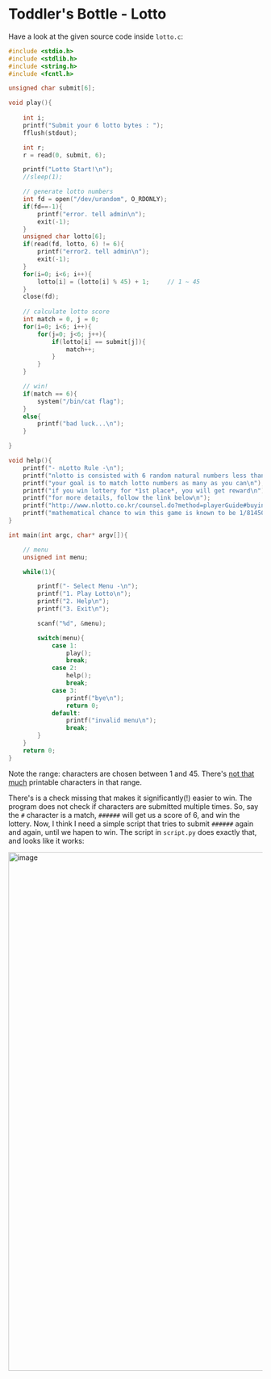# Toddler's Bottle - Lotto

Have a look at the given source code inside `lotto.c`:

```c
#include <stdio.h>
#include <stdlib.h>
#include <string.h>
#include <fcntl.h>

unsigned char submit[6];

void play(){
	
	int i;
	printf("Submit your 6 lotto bytes : ");
	fflush(stdout);

	int r;
	r = read(0, submit, 6);

	printf("Lotto Start!\n");
	//sleep(1);

	// generate lotto numbers
	int fd = open("/dev/urandom", O_RDONLY);
	if(fd==-1){
		printf("error. tell admin\n");
		exit(-1);
	}
	unsigned char lotto[6];
	if(read(fd, lotto, 6) != 6){
		printf("error2. tell admin\n");
		exit(-1);
	}
	for(i=0; i<6; i++){
		lotto[i] = (lotto[i] % 45) + 1;		// 1 ~ 45
	}
	close(fd);
	
	// calculate lotto score
	int match = 0, j = 0;
	for(i=0; i<6; i++){
		for(j=0; j<6; j++){
			if(lotto[i] == submit[j]){
				match++;
			}
		}
	}

	// win!
	if(match == 6){
		system("/bin/cat flag");
	}
	else{
		printf("bad luck...\n");
	}

}

void help(){
	printf("- nLotto Rule -\n");
	printf("nlotto is consisted with 6 random natural numbers less than 46\n");
	printf("your goal is to match lotto numbers as many as you can\n");
	printf("if you win lottery for *1st place*, you will get reward\n");
	printf("for more details, follow the link below\n");
	printf("http://www.nlotto.co.kr/counsel.do?method=playerGuide#buying_guide01\n\n");
	printf("mathematical chance to win this game is known to be 1/8145060.\n");
}

int main(int argc, char* argv[]){

	// menu
	unsigned int menu;

	while(1){

		printf("- Select Menu -\n");
		printf("1. Play Lotto\n");
		printf("2. Help\n");
		printf("3. Exit\n");

		scanf("%d", &menu);

		switch(menu){
			case 1:
				play();
				break;
			case 2:
				help();
				break;
			case 3:
				printf("bye\n");
				return 0;
			default:
				printf("invalid menu\n");
				break;
		}
	}
	return 0;
}
```

Note the range: characters are chosen between 1 and 45. There's [not that much](https://www.asc.ohio-state.edu/demarneffe.1/LING5050/material/ASCII-Table.png) printable characters in that range.

There's is a check missing that makes it significantly(!) easier to win. The program does not check
if characters are submitted multiple times. So, say the `#` character is a match, `######` will get
us a score of 6, and win the lottery. Now, I think I need a simple script that tries to submit `######` again and again,
until we hapen to win. The script in `script.py` does exactly that, and looks like it works:

<img width="1028" alt="image" src="https://user-images.githubusercontent.com/6025224/251619878-956bf3b7-7d0d-4afa-b292-ba75804c381b.png">
